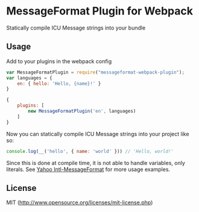 # MessageFormat Plugin for Webpack
Statically compile ICU Message strings into your bundle

## Usage
Add to your plugins in the webpack config
```javascript
var MessageFormatPlugin = require("messageformat-webpack-plugin");
var languages = {
	en: { hello: 'Hello, {name}!' }
}

{
	plugins: [
		new MessageFormatPlugin('en', languages)
	]
}
```

Now you can statically compile ICU Message strings into your project like so:

```javascript
console.log(__('hello', { name: 'world' })) // 'Hello, world!'
```

Since this is done at compile time, it is not able to handle variables, only literals.
See [Yahoo Intl-MessageFormat](https://github.com/yahoo/intl-messageformat) for more usage examples.

## License

MIT (http://www.opensource.org/licenses/mit-license.php)